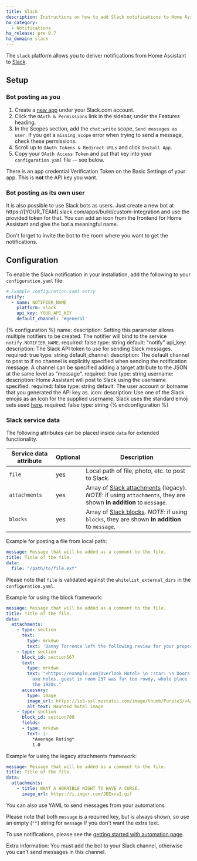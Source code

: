 ```yaml
---
title: Slack
description: Instructions on how to add Slack notifications to Home Assistant.
ha_category:
  - Notifications
ha_release: pre 0.7
ha_domain: slack
---
```


The `slack` platform allows you to deliver notifications from Home Assistant to [Slack](https://slack.com/).

## Setup

### Bot posting as you

1. Create a [new app](https://api.slack.com/apps) under your Slack.com account.
2. Click the `OAuth & Permissions` link in the sidebar, under the Features heading.
3. In the Scopes section, add the `chat:write` scope, `Send messages as user`. If you get a `missing_scope` error when trying to send a message, check these permissions.
4. Scroll up to `OAuth Tokens & Redirect URLs` and click `Install App`.
5. Copy your `OAuth Access Token` and put that key into your `configuration.yaml` file -- see below.

<div class='note'>

There is an app credential Verification Token on the Basic Settings of your app. This is **not** the API key you want.

</div>

### Bot posting as its own user
It is also possible to use Slack bots as users. Just create a new bot at https://[YOUR_TEAM].slack.com/apps/build/custom-integration and use the provided token for that. You can add an icon from the frontend for Home Assistant and give the bot a meaningful name.

Don't forget to invite the bot to the room where you want to get the notifications.

## Configuration

To enable the Slack notification in your installation, add the following to your `configuration.yaml` file:

```yaml
# Example configuration.yaml entry
notify:
  - name: NOTIFIER_NAME
    platform: slack
    api_key: YOUR_API_KEY
    default_channel: '#general'
```

{% configuration %}
name: 
  description: Setting this parameter allows multiple notifiers to be created. The notifier will bind to the service `notify.NOTIFIER_NAME`.
  required: false
  type: string
  default: "notify"
api_key:
  description: The Slack API token to use for sending Slack messages.
  required: true
  type: string
default_channel:
  description: The default channel to post to if no channel is explicitly specified when sending the notification message.  A channel can be specified adding a target attribute to the JSON at the same level as "message".
  required: true
  type: string
username:
  description: Home Assistant will post to Slack using the username specified.
  required: false
  type: string
  default: The user account or botname that you generated the API key as.
icon:
  description: Use one of the Slack emojis as an Icon for the supplied username.  Slack uses the standard emoji sets used [here](https://www.webpagefx.com/tools/emoji-cheat-sheet/).
  required: false
  type: string
{% endconfiguration %}

### Slack service data

The following attributes can be placed inside `data` for extended functionality.

| Service data attribute | Optional | Description |
| ---------------------- | -------- | ----------- |
| `file`                   |      yes | Local path of file, photo, etc. to post to Slack.
| `attachments`            |      yes | Array of [Slack attachments](https://api.slack.com/messaging/composing/layouts#attachments) (legacy). *NOTE*: if using `attachments`, they are shown **in addition** to `message`.
| `blocks`                 |      yes | Array of [Slack blocks](https://api.slack.com/messaging/composing/layouts). *NOTE*: if using `blocks`, they are shown **in addition** to `message`.

Example for posting a file from local path:

```yaml
message: Message that will be added as a comment to the file.
title: Title of the file.
data:
  file: "/path/to/file.ext"
```

Please note that `file` is validated against the `whitelist_external_dirs` in the `configuration.yaml`.

Example for using the block framework:

```yaml
message: Message that will be added as a comment to the file.
title: Title of the file.
data:
  attachments:
    - type: section
      text:
        type: mrkdwn
        text: 'Danny Torrence left the following review for your property:'
    - type: section
      block_id: section567
      text:
        type: mrkdwn
        text: "<https://example.com|Overlook Hotel> \n :star: \n Doors had too many
          axe holes, guest in room 237 was far too rowdy, whole place felt stuck in
          the 1920s."
      accessory:
        type: image
        image_url: https://is5-ssl.mzstatic.com/image/thumb/Purple3/v4/d3/72/5c/d3725c8f-c642-5d69-1904-aa36e4297885/source/256x256bb.jpg
        alt_text: Haunted hotel image
    - type: section
      block_id: section789
      fields:
      - type: mrkdwn
        text: |-
          *Average Rating*
          1.0
```

Example for using the legacy attachments framework:

```yaml
message: Message that will be added as a comment to the file.
title: Title of the file.
data:
  attachments:
    - title: WHAT A HORRIBLE NIGHT TO HAVE A CURSE.
      image_url: https://i.imgur.com/JEExnsI.gif
```

You can also use YAML to send messages from your automations

Please note that both `message` is a required key, but is always shown, so use an empty (`""`) string for `message` if you don't want the extra text.

To use notifications, please see the [getting started with automation page](/getting-started/automation/).

Extra information: You must add the bot to your Slack channel, otherwise you can't send messages in this channel.
